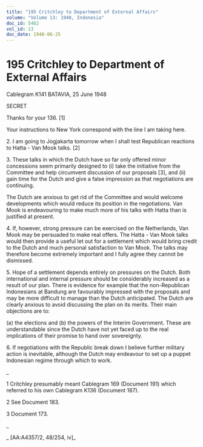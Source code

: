 ```yaml
---
title: "195 Critchley to Department of External Affairs"
volume: "Volume 13: 1948, Indonesia"
doc_id: 5462
vol_id: 13
doc_date: 1948-06-25
---
```


# 195 Critchley to Department of External Affairs

Cablegram K141 BATAVIA, 25 June 1948

SECRET

Thanks for your 136. [1]

Your instructions to New York correspond with the line I am taking here.

2\. I am going to Jogjakarta tomorrow when I shall test Republican reactions to Hatta - Van Mook talks. [2]

3\. These talks in which the Dutch have so far only offered minor concessions seem primarily designed to (i) take the initiative from the Committee and help circumvent discussion of our proposals [3], and (ii) gain time for the Dutch and give a false impression as that negotiations are continuing.

The Dutch are anxious to get rid of the Committee and would welcome developments which would reduce its position in the negotiations. Van Mook is endeavouring to make much more of his talks with Hatta than is justified at present.

4\. If, however, strong pressure can be exercised on the Netherlands, Van Mook may be persuaded to make real offers. The Hatta - Van Mook talks would then provide a useful let out for a settlement which would bring credit to the Dutch and much personal satisfaction to Van Mook. The talks may therefore become extremely important and I fully agree they cannot be dismissed.

5\. Hope of a settlement depends entirely on pressures on the Dutch. Both international and internal pressure should be considerably increased as a result of our plan. There is evidence for example that the non-Republican Indonesians at Bandung are favourably impressed with the proposals and may be more difficult to manage than the Dutch anticipated. The Dutch are clearly anxious to avoid discussing the plan on its merits. Their main objections are to:

(a) the elections and (b) the powers of the Interim Government. These are understandable since the Dutch have not yet faced up to the real implications of their promise to hand over sovereignty.

6\. If negotiations with the Republic break down I believe further military action is inevitable, although the Dutch may endeavour to set up a puppet Indonesian regime through which to work.

_

1 Critchley presumably meant Cablegram 169 (Document 191) which referred to his own Cablegram K136 (Document 187).

2 See Document 183.

3 Document 173.

_

_ [AA:A4357/2, 48/254, iv]_
